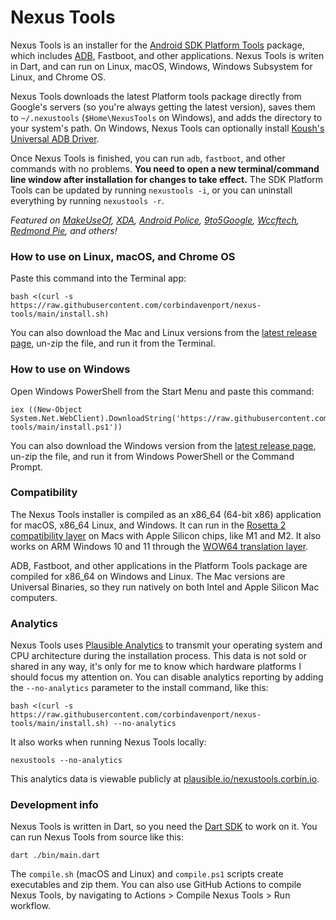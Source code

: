# Nexus Tools

Nexus Tools is an installer for the [Android SDK Platform Tools](https://developer.android.com/studio/releases/platform-tools) package, which includes [ADB](https://developer.android.com/studio/command-line/adb.html), Fastboot, and other applications. Nexus Tools is writen in Dart, and can run on Linux, macOS, Windows, Windows Subsystem for Linux, and Chrome OS.

Nexus Tools downloads the latest Platform tools package directly from Google's servers (so you're always getting the latest version), saves them to `~/.nexustools` (`$Home\NexusTools` on Windows), and adds the directory to your system's path. On Windows, Nexus Tools can optionally install [Koush's Universal ADB Driver](https://github.com/koush/UniversalAdbDriver).

Once Nexus Tools is finished, you can run `adb`, `fastboot`, and other commands with no problems. **You need to open a new terminal/command line window after installation for changes to take effect.** The SDK Platform Tools can be updated by running `nexustools -i`, or you can uninstall everything by running `nexustools -r`.

_Featured on [MakeUseOf](https://www.makeuseof.com/how-to-unlock-android-device-bootloader), [XDA](https://www.xda-developers.com/set-up-adb-and-fastboot-on-linux-mac-os-x-and-chrome-os-with-a-single-command/), [Android Police](https://www.androidpolice.com/install-and-use-adb-on-windows-mac-linux-android-chromebooks-browser/), [9to5Google](https://9to5google.com/2021/12/02/how-to-downgrade-from-android-12-to-android-11-on-google-pixel/#:~:text=Nexus%20Tools), [Wccftech](https://wccftech.com/set-android-adb-fastboot-mac-os/), [Redmond Pie](https://www.redmondpie.com/how-to-install-android-5.0-lollipop-on-nexus-5-using-mac-the-easy-way/), and others!_

### How to use on Linux, macOS, and Chrome OS

Paste this command into the Terminal app:

```
bash <(curl -s https://raw.githubusercontent.com/corbindavenport/nexus-tools/main/install.sh)
```

You can also download the Mac and Linux versions from the [latest release page](https://github.com/corbindavenport/nexus-tools/releases/), un-zip the file, and run it from the Terminal.

### How to use on Windows

Open Windows PowerShell from the Start Menu and paste this command:

```
iex ((New-Object System.Net.WebClient).DownloadString('https://raw.githubusercontent.com/corbindavenport/nexus-tools/main/install.ps1'))
```

You can also download the Windows version from the [latest release page](https://github.com/corbindavenport/nexus-tools/releases/), un-zip the file, and run it from Windows PowerShell or the Command Prompt.

### Compatibility

The Nexus Tools installer is compiled as an x86_64 (64-bit x86) application for macOS, x86_64 Linux, and Windows. It can run in the [Rosetta 2 compatibility layer](https://support.apple.com/en-us/HT211861) on Macs with Apple Silicon chips, like M1 and M2. It also works on ARM Windows 10 and 11 through the [WOW64 translation layer](https://docs.microsoft.com/en-us/windows/arm/apps-on-arm-x86-emulation).

ADB, Fastboot, and other applications in the Platform Tools package are compiled for x86_64 on Windows and Linux. The Mac versions are Universal Binaries, so they run natively on both Intel and Apple Silicon Mac computers.

### Analytics

Nexus Tools uses [Plausible Analytics](https://plausible.io) to transmit your operating system and CPU architecture during the installation process. This data is not sold or shared in any way, it's only for me to know which hardware platforms I should focus my attention on. You can disable analytics reporting by adding the `--no-analytics` parameter to the install command, like this:

```
bash <(curl -s https://raw.githubusercontent.com/corbindavenport/nexus-tools/main/install.sh) --no-analytics
```

It also works when running Nexus Tools locally:

```
nexustools --no-analytics
```

This analytics data is viewable publicly at [plausible.io/nexustools.corbin.io](https://plausible.io/nexustools.corbin.io).

### Development info

Nexus Tools is written in Dart, so you need the [Dart SDK](https://dart.dev/get-dart) to work on it. You can run Nexus Tools from source like this:

```
dart ./bin/main.dart
```

The `compile.sh` (macOS and Linux) and `compile.ps1` scripts create executables and zip them. You can also use GitHub Actions to compile Nexus Tools, by navigating to Actions > Compile Nexus Tools > Run workflow.
